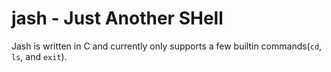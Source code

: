 # jash - Just Another SHell

Jash is written in C and currently only supports a few builtin commands(`cd`, `ls`, and `exit`). 
